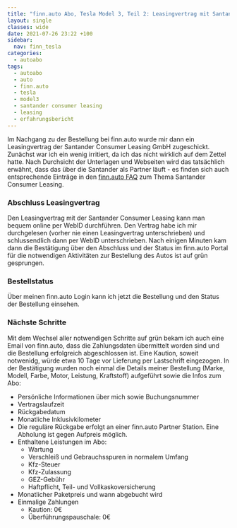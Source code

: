 ```yaml
---
title: "finn.auto Abo, Tesla Model 3, Teil 2: Leasingvertrag mit Santander Consumer Leasing"
layout: single
classes: wide
date: 2021-07-26 23:22 +100
sidebar:
  nav: finn_tesla
categories:
  - autoabo
tags:
  - autoabo
  - auto
  - finn.auto
  - tesla
  - model3
  - santander consumer leasing
  - leasing
  - erfahrungsbericht
---
```

Im Nachgang zu der Bestellung bei finn.auto wurde mir dann ein Leasingvertrag der Santander Consumer Leasing GmbH zugeschickt.
Zunächst war ich ein wenig irritiert, da ich das nicht wirklich auf dem Zettel hatte. Nach Durchsicht der Unterlagen und Webseiten
wird das tatsächlich erwähnt, dass das über die Santander als Partner läuft - es finden sich auch entsprechende Einträge in den
[finn.auto FAQ](https://www.finn.auto/faq) zum Thema Santander Consumer Leasing.

### Abschluss Leasingvertrag

Den Leasingvertrag mit der Santander Consumer Leasing kann man bequem online per WebID durchführen. Den Vertrag habe ich mir
durchgelesen (vorher nie einen Leasingvertrag unterschrieben) und schlussendlich dann per WebID unterschrieben. Nach einigen Minuten
kam dann die Bestätigung über den Abschluss und der Status im finn.auto Portal für die notwendigen Aktivitäten zur Bestellung
des Autos ist auf grün gesprungen.

### Bestellstatus

Über meinen finn.auto Login kann ich jetzt die Bestellung und den Status der Bestellung einsehen.

### Nächste Schritte

Mit dem Wechsel aller notwendigen Schritte auf grün bekam ich auch eine Email von finn.auto, dass die Zahlungsdaten übermittelt
worden sind und die Bestellung erfolgreich abgeschlossen ist. Eine Kaution, soweit notwenidg, würde etwa 10 Tage vor Lieferung
per Lastschrift eingezogen. In der Bestätigung wurden noch einmal die Details meiner Bestellung (Marke, Modell, Farbe, Motor,
Leistung, Kraftstoff) aufgeführt sowie die Infos zum Abo:

- Persönliche Informationen über mich sowie Buchungsnummer
- Vertragslaufzeit
- Rückgabedatum
- Monatliche Inklusivkilometer
- Die reguläre Rückgabe erfolgt an einer finn.auto Partner Station. Eine Abholung ist gegen Aufpreis möglich. 
- Enthaltene Leistungen im Abo:
  - Wartung
  - Verschleiß und Gebrauchsspuren in normalem Umfang
  - Kfz-Steuer
  - Kfz-Zulassung
  - GEZ-Gebühr
  - Haftpflicht, Teil- und Vollkaskoversicherung
- Monatlicher Paketpreis und wann abgebucht wird
- Einmalige Zahlungen
  - Kaution: 0€
  - Überführungspauschale: 0€

